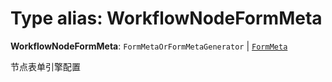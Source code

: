 # Type alias: WorkflowNodeFormMeta

**WorkflowNodeFormMeta**: `FormMetaOrFormMetaGenerator` | [`FormMeta`](/en/auto-docs/free-layout-editor/interfaces/FormMeta.md)

节点表单引擎配置
